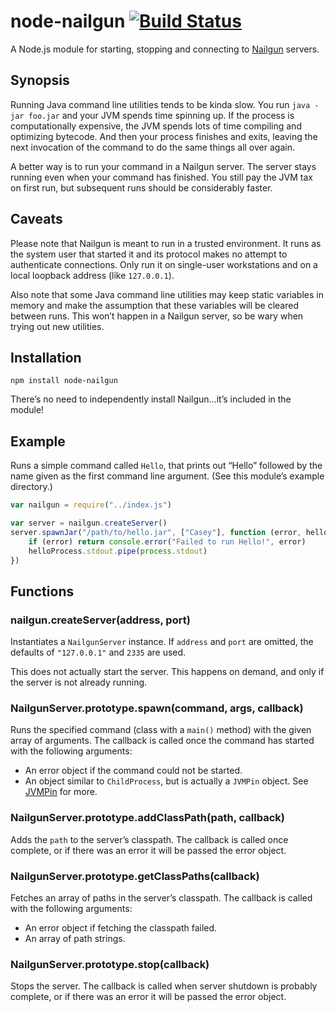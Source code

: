 node-nailgun   [![Build Status](https://travis-ci.org/DesertNet/node-nailgun.png?branch=master)](https://travis-ci.org/DesertNet/node-nailgun)
============

A Node.js module for starting, stopping and connecting to [Nailgun](http://martiansoftware.com/nailgun/) servers.


Synopsis
--------

Running Java command line utilities tends to be kinda slow. You run `java -jar foo.jar` and your JVM spends time spinning up. If the process is computationally expensive, the JVM spends lots of time compiling and optimizing bytecode. And then your process finishes and exits, leaving the next invocation of the command to do the same things all over again.

A better way is to run your command in a Nailgun server. The server stays running even when your command has finished. You still pay the JVM tax on first run, but subsequent runs should be considerably faster.


Caveats
-------

Please note that Nailgun is meant to run in a trusted environment. It runs as the system user that started it and its protocol makes no attempt to authenticate connections. Only run it on single-user workstations and on a local loopback address (like `127.0.0.1`).

Also note that some Java command line utilities may keep static variables in memory and make the assumption that these variables will be cleared between runs. This won’t happen in a Nailgun server, so be wary when trying out new utilities.


Installation
------------

```shell
npm install node-nailgun
```

There’s no need to independently install Nailgun…it’s included in the module!


Example
-------

Runs a simple command called `Hello`, that prints out “Hello” followed by the name given as the first command line argument. (See this module’s example directory.)

```javascript
var nailgun = require("../index.js")

var server = nailgun.createServer()
server.spawnJar("/path/to/hello.jar", ["Casey"], function (error, helloProcess) {
    if (error) return console.error("Failed to run Hello!", error)
    helloProcess.stdout.pipe(process.stdout)
})
```

Functions
---------

### nailgun.createServer(address, port)

Instantiates a `NailgunServer` instance. If `address` and `port` are omitted, the defaults of `"127.0.0.1"` and `2335` are used.

This does not actually start the server. This happens on demand, and only if the server is not already running.


### NailgunServer.prototype.spawn(command, args, callback)

Runs the specified command (class with a `main()` method) with the given array of arguments. The callback is called once the command has started with the following arguments:

  * An error object if the command could not be started.
  * An object similar to `ChildProcess`, but is actually a `JVMPin` object. See [JVMPin](https://npmjs.org/package/jvmpin) for more.


### NailgunServer.prototype.addClassPath(path, callback)

Adds the `path` to the server’s classpath. The callback is called once complete, or if there was an error it will be passed the error object.


### NailgunServer.prototype.getClassPaths(callback)

Fetches an array of paths in the server’s classpath. The callback is called with the following arguments:

  * An error object if fetching the classpath failed.
  * An array of path strings.


### NailgunServer.prototype.stop(callback)

Stops the server. The callback is called when server shutdown is probably complete, or if there was an error it will be passed the error object.

